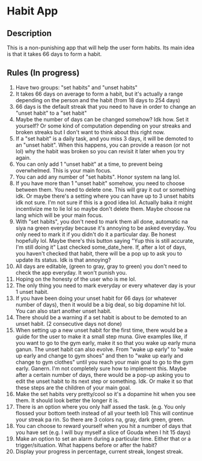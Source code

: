 # Habit App

## Description

This is a non-punishing app that will help the user form habits. Its main idea is that it takes 66 days to form a habit.

## Rules (In progress)

1. Have two groups: "set habits" and "unset habits"
2. It takes 66 days on average to form a habit, but it's actually a range depending on the person and the habit (from 18 days to 254 days)
3. 66 days is the default streak that you need to have in order to change an "unset habit" to a "set habit"
4. Maybe the number of days can be changed somehow? Idk how. Set it yourself? Or some kind of computation depending on your streaks and broken streaks but I don't want to think about this right now.
5. If a "set habit" is a daily task, and you miss 3 days, it will be demoted to an "unset habit". When this happens, you can provide a reason (or not lol) why the habit was broken so you can revisit it later when you try again.
6. You can only add 1 "unset habit" at a time, to prevent being overwhelmed. This is your main focus.
7. You can add any number of "set habits". Honor system na lang lol.
8. If you have more than 1 "unset habit" somehow, you need to choose between them. You need to delete one. This will gray it out or something idk. Or maybe there's a setting where you can have up to 3 unset habits idk not sure. I'm not sure if this is a good idea lol. Actually baka it might incentivize me to lie lol so maybe don't delete them. Maybe choose na lang which will be your main focus.
9. With "set habits", you don't need to mark them all done, automatic na siya na green everyday because it's annoying to be asked everyday. You only need to mark it if you didn't do it a particular day. Be honest hopefully lol. Maybe there's this  button saying "Yup this is still accurate, I'm still doing it" Last checked some_date_here. If, after a lot of days, you haven't checked that habit, there will be a pop up to ask you to update its status. Idk is that annoying?
10. All days are editable, (green to gray, gray to green) you don't need to check the app everyday. It won't punish you.
11. Hoping on the honesty of the user who is me lol.
12. The only thing you need to mark everyday or every whatever day is your 1 unset habit.
13. If you have been doing your unset habit for 66 days (or whatever number of days), then it would be a big deal, so big dopamine hit lol. You can also start another unset habit.
14. There should be a warning if a set habit is about to be demoted to an unset habit. (2 consecutive days not done)
15. When setting up a new unset habit for the first time, there would be a guide for the user to make it a small step muna. Give examples like, if you want to go to the gym early, make it so that you wake up early muna ganun. The unset habit can also evolve. From "wake up early" to "wake up early and change to gym shoes" and then to "wake up early and change to gym clothes" until you reach your main goal to go to the gym early. Ganern. I'm not completely sure how to implement this. Maybe after a certain number of days, there would be a pop-up asking you to edit the unset habit to its next step or something. Idk. Or make it so that these steps are the children of your main goal.
16. Make the set habits very pretty/cool so it's a dopamine hit when you see them. It should look better the longer it is.
17. There is an option where you only half assed the task. (e.g. You only flossed your bottom teeth instead of all your teeth lol) This will continue your streak pa rin. So there are 3 colors na, gray, dark green, green.
18. You can choose to reward yourself when you hit a number of days that you have set (e.g. I will buy myself a slice of Gouda when I hit 15 days) 
19. Make an option to set an alarm during a particular time. Either that or a trigger/situation. What happens before or after the habit?
20. Display your progress in percentage, current streak, longest streak.
